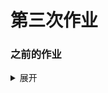 # 第三次作业  
### 之前的作业

<details>
  <summary>展开</summary>
  <pre><code> 
  <details>
    <summary>第二次作业</summary>
    
# 第二次作业（10.9之前）

## 我国还有哪些关于公共数据开放的条例或法规？国内外有哪些政府开放数据平台？
- 我阅读《上海市公共数据开放暂行办法》的方式是从百度百科中搜索这一词条，并从中找到数据来源：[上海市人民政府网站的政务公开栏目](http://www.shanghai.gov.cn/nw2/nw2314/nw2319/nw2407/nw45024/u26aw62638.html)进行阅读。
- 我国还有这些公共数据开放的条例和法规：  
1.《贵阳市政府数据共享开放条例》（是我国首部政府数据共享开放地方性法规)    信源: [搜狐](http://www.sohu.com/a/133829224_296848)  
2.《北京市公共数据管理办法（征求意见稿）》（尚未正式施行)  信源：[北京市人民政府网站](http://www.beijing.gov.cn/zfxxgk/110069/zwdt53/2019-04/26/content_b3f43884b1d9493b9348c086b614ee74.shtml)  
3.《银川市城市数据共享开放管理办法》  信源：[银川市人民政府网站](http://www.yinchuan.gov.cn/xxgk/bmxxgkml/ycsdsjj/xxgkml_22120/zcjd_22125/201803/t20180324_721459.html)

- 国内外还有这些政府开放数据平台：  
国内：

[中华人民共和国中央人民政府网站数据栏目](http://www.gov.cn/shuju/index.htm)

[上海市公共数据开放平台（试运行）](http://trial.data.sh.gov.cn) 

[成都市公共数据开放平台](http://www.cddata.gov.cn)  

[北京市政务数据资源网](http://www.bjdata.gov.cn/jkfb/index.htm)

[天津市信息资源统一开放平台](http://data.tj.gov.cn)

[“开放广东”政府数据统一开放平台](http://data.tj.gov.cn) 

[山东公共数据开放网](http://data.sd.gov.cn/odweb)等   
信源：[探码科技上的个人博客](http://www.tanmer.com/blog/451) 

国外：  
[美国政府数据公开网站](http://data.gov)  

[英国政府数据开放网站](http://data.gov.uk)  

[澳大利亚政府数据公开网站](http://data.gov.au)  

信源： [百度文库](http://wenku.baidu.com/view/4371f8344a35eefdc8d376eeaeaad1f3469311e0.html) 

## 回答：2012-2018年各季度GDP增速（列出选取的统计指标、数据页面、计算步骤及答案）
1.通过搜索学习可以得知，GDP分为名义GDP及实际GDP（排除了通货膨胀和通货紧缩导致的价格因素带来的影响），相应的增速也分为名义GDP增速和实际GDP增速，显然实际GDP增速是更有实际意义的一种方式，新闻报道中的的GDP增速指标也是采用此概念计算得出的数据（且通常计算同比增长），故在选择数据时应选择实际GDP，即“不变价”的GDP。

2.打开国家统计局网站的数据查询网站——点击季度数据——在“时间”一栏输入“2011-2018”，而后网站左侧列表中的选择“国民经济核算”中的“国内生产总值（不变价）”指标——点击右上角的“报表管理”中的“编辑”，将此项指标单独筛选出来，确定后最后点击下载，以csv或excel的形式将数据下载。

3.打开表格后，在“国内生产总值(不变价)当季值(亿元)”这一行下插入一行“当季度GDP增速”，在本行的“在2018第四季度”当列输入公式“=(B4-F4)/F4”（即2018年第四季度的GDP与2017年第四季度的GDP之差除以2017年第四季度的GDP），后将数据类型改为“百分比”，尔后各单元格的计算方法相同，故拖动光标填充，即得到所求数据。（邮件附excel表格）

  </details>
  
  <details>
    <summary>第一次作业</summary>


# 第一次作业（9.30前）
## 数据搜集的过程与想法
- 本次作业我记录的是从9月20日至9月26日这七天中我的睡眠数据（入睡时间、起床时间及睡眠时长），到搜集此数据首先是因为觉得它比较好搜集。
- 而是当我拓展一下再想的时候：比如要搜集学校学生的睡眠方面的数据，那么被调查者只需要提供睡觉、起床的两个时间而已，这样的简单条件对于被调查者我认为较容易接受，可行性较高，因而想要搜集一个样本量较大的数据似乎也是相对较容易。
- 从一个角度来说，我认为这样的数据易于呈现和从等多方面解读（也相对比较容易手绘）：如睡眠的时长可以用图形的大小、或条形图的长短表示，入睡时间、起床时间可以用折线图、散点图来呈现；比如假定已经收集了传媒大学1000名学生某个月的睡眠数据，那么从这些数据中大概率可以挖掘出如通宵熬夜、某些平均睡眠时间极少的个体等这些突出的数据（比如讲此月时间内每名学生的睡眠总时长用圆来表示，时长越长，面积越大，这样一目了然，似乎也易于引起读者的兴趣），并加以呈现。此外，数据可能在性别、年龄、专业等方面表现出的差异也是可以作为数据新闻呈现的点。
## 日常生活中那些数据被搜集了？被谁搜集了？
- 我们在手机中开启的GPS定位功能，使用地图软件的导航、轨迹记录功能等，最终可能被交通部门运用于分析交通情况甚至做相关决策参考；一些军事管理区、敏感地区的手机位置信息也可能被国防部门搜集，用以监测排查这些地区的异常情况；使用手环的用户每天的步数、心率、睡眠数据等，被各家生产手环公司搜集利用，可以作为优化下一代产品的依据，并可能被健康部门运用于相关研究和分析，在未来或许还可能被运用于医院作病因分析参考等；又如最近几年大家感受很明显的是，我们在手机APP的使用记录数据，已经被一些app利用，并以此向我们做内容推荐。

  </detalis>
  </code></pre> 
  
</details>

                  
